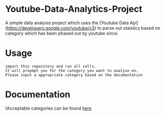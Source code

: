 # Youtube-Data-Analytics-Project
A simple data analysis project which uses the [Youtube Data Api] (https://developers.google.com/youtube/v3)
to parse out staistics based on category which has been phased out by youtube since.

# Usage
```
import this repository and run all cells.
It will propmpt you for the category you want to analyse on.
Please input a appropriate category based on the documentation
```

# Documentation
)Acceptable categories can be found [here](https://techpostplus.com/youtube-video-categories-list-faqs-and-solutions/)
